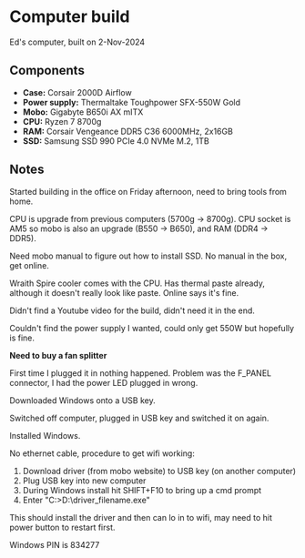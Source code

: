 # Computer build
Ed's computer, built on 2-Nov-2024
## Components
* **Case:** Corsair 2000D Airflow
* **Power supply:** Thermaltake Toughpower SFX-550W Gold
* **Mobo:** Gigabyte B650i AX mITX
* **CPU:** Ryzen 7 8700g
* **RAM:** Corsair Vengeance DDR5 C36 6000MHz, 2x16GB
* **SSD:** Samsung SSD 990 PCIe 4.0 NVMe M.2, 1TB

## Notes
Started building in the office on Friday afternoon, need to bring tools from home.

CPU is upgrade from previous computers (5700g -> 8700g). CPU socket is AM5 so mobo is also an upgrade (B550 -> B650), and RAM (DDR4 -> DDR5).

Need mobo manual to figure out how to install SSD. No manual in the box, get online.

Wraith Spire cooler comes with the CPU. Has thermal paste already, although it doesn't really look like paste. Online says it's fine.

Didn't find a Youtube video for the build, didn't need it in the end.

Couldn't find the power supply I wanted, could only get 550W but hopefully is fine.

**Need to buy a fan splitter**

First time I plugged it in nothing happened. Problem was the F_PANEL connector, I had the power LED plugged in wrong.

Downloaded Windows onto a USB key.

Switched off computer, plugged in USB key and switched it on again.

Installed Windows.

No ethernet cable, procedure to get wifi working:
1. Download driver (from mobo website) to USB key (on another computer)
2. Plug USB key into new computer
3. During Windows install hit SHIFT+F10 to bring up a cmd prompt
4. Enter "C:\>D:\driver_filename.exe"

This should install the driver and then can lo in to wifi, may need to hit power button to restart first.

Windows PIN is 834277
